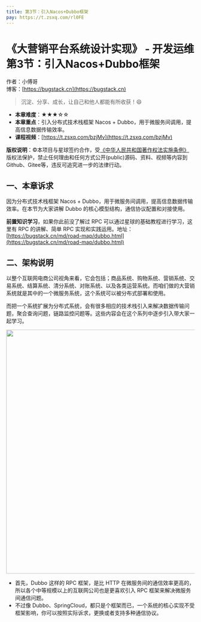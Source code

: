 ```yaml
---
title: 第3节：引入Nacos+Dubbo框架
pay: https://t.zsxq.com/rl0FE
---
```


# 《大营销平台系统设计实现》 - 开发运维 第3节：引入Nacos+Dubbo框架

作者：小傅哥
<br/>博客：[https://bugstack.cn](https://bugstack.cn)

>沉淀、分享、成长，让自己和他人都能有所收获！😄

- **本章难度**：★★★☆☆
- **本章重点**：引入分布式技术栈框架 Nacos + Dubbo，用于微服务间调用，提高信息数据传输效率。
- **课程视频**：[https://t.zsxq.com/bzjMv](https://t.zsxq.com/bzjMv)

**版权说明**：©本项目与星球签约合作，受[《中华人民共和国著作权法实施条例》](http://www.gov.cn/zhengce/2020-12/26/content_5573623.htm) 版权法保护，禁止任何理由和任何方式公开(public)源码、资料、视频等内容到Github、Gitee等，违反可追究进一步的法律行动。

## 一、本章诉求

因为分布式技术栈框架 Nacos + Dubbo，用于微服务间调用，提高信息数据传输效率。在本节为大家讲解 Dubbo 的核心模型结构，通信协议配置和对接使用。

**前置知识学习**，如果你此前没了解过 RPC 可以通过星球的基础教程进行学习，这里有 RPC 的讲解、简单 RPC 实现和实践运用。地址：[https://bugstack.cn/md/road-map/dubbo.html](https://bugstack.cn/md/road-map/dubbo.html)

## 二、架构说明

以整个互联网电商公司视角来看，它会包括；商品系统、购物系统、营销系统、交易系统、结算系统、清分系统、对账系统、以及各类运营系统。而咱们做的大营销系统就是其中的一个微服务系统，这个系统可以被分布式部署和使用。

而把一个系统扩展为分布式系统，会有很多相应的技术栈引入来解决数据传输问题，聚合查询问题，链路监控问题等。这些内容会在这个系列中逐步引入带大家一起学习。

<div align="center">
    <img src="https://bugstack.cn/images/article/project/big-market/big-market-41-01.png?raw=true" width="650px">
</div>

- 首先，Dubbo 这样的 RPC 框架，是比 HTTP 在微服务间的通信效率更高的，所以各个中等规模以上的互联网公司也是更喜欢引入 RPC 框架来解决微服务间通信问题。
- 不过像 Dubbo、SpringCloud，都只是个框架而已，一个系统的核心实现不受框架影响，你可以按照实际诉求，更换或者支持多种通信协议。